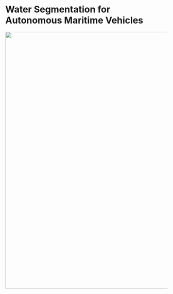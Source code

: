 # Water Segmentation for Autonomous Maritime Vehicles

<img src="https://user-images.githubusercontent.com/25903137/117814527-b64e7180-b264-11eb-8209-3271850e701e.jpg" width="600" height="800"/>
